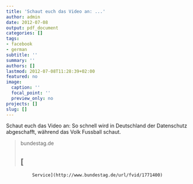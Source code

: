 ```yaml
---
title: 'Schaut euch das Video an: ...'
author: admin
date: 2012-07-08
output: pdf_document
categories: []
tags:
- facebook
- german
subtitle: ''
summary: ''
authors: []
lastmod: 2012-07-08T11:28:39+02:00
featured: no
image:
  caption: ''
  focal_point: ''
  preview_only: no
projects: []
slug: []
---
```

Schaut euch das Video an: So schnell wird in Deutschland der Datenschutz abgeschafft, während das Volk Fussball schaut.
> bundestag.de
> ## [
              Service](http://www.bundestag.de/url/fvid/1771400)
>

